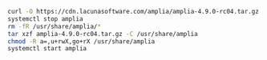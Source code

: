 ﻿```sh
curl -O https://cdn.lacunasoftware.com/amplia/amplia-4.9.0-rc04.tar.gz
systemctl stop amplia
rm -fR /usr/share/amplia/*
tar xzf amplia-4.9.0-rc04.tar.gz -C /usr/share/amplia
chmod -R a=,u+rwX,go+rX /usr/share/amplia
systemctl start amplia
```
